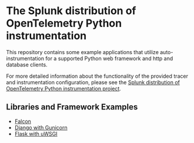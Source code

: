 # The Splunk distribution of OpenTelemetry Python instrumentation

This repository contains some example applications that utilize auto-instrumentation for
a supported Python web framework and http and database clients. <br/>

For more detailed information about the functionality of the provided tracer and instrumentation configuration,
please see the [Splunk distribution of OpenTelemetry Python instrumentation project](https://github.com/signalfx/splunk-otel-python).


## Libraries and Framework Examples
- [Falcon](./falcon)
- [Django with Gunicorn](./django-and-gunicorn)
- [Flask with uWSGI](./flask-and-uwsgi)
